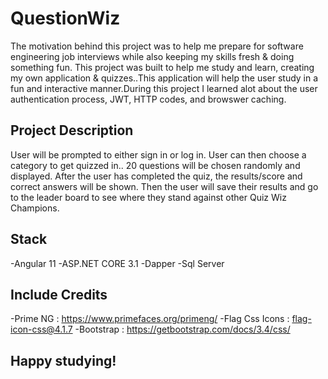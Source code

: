 # QuestionWiz

The motivation behind this project was to help me prepare for software engineering job interviews while also keeping my skills fresh & doing something fun. This project was built to help me study and learn, creating my own application & quizzes..This application will help the user study in a fun and interactive manner.During this project I learned alot about the user authentication process, JWT, HTTP codes, and browswer caching.

## Project Description
User will be prompted to either sign in or log in. User can then choose a category to get quizzed in.. 20 questions will be chosen randomly and displayed. After the user has completed the quiz, the results/score and correct answers will be shown. Then the user will save their results and go to the leader board to see where they stand against other Quiz Wiz Champions.

## Stack
-Angular 11
-ASP.NET CORE 3.1 
-Dapper
-Sql Server

## Include Credits
-Prime NG : https://www.primefaces.org/primeng/
-Flag Css Icons : flag-icon-css@4.1.7
-Bootstrap : https://getbootstrap.com/docs/3.4/css/

## Happy studying!

